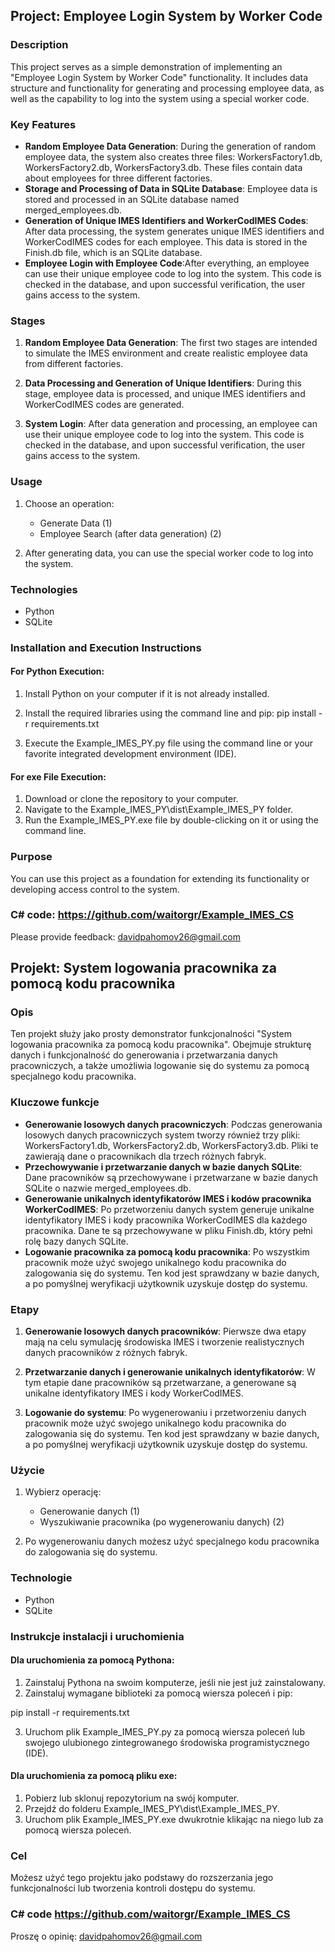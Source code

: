 ## Project: Employee Login System by Worker Code

### Description

This project serves as a simple demonstration of implementing an "Employee Login System by Worker Code" functionality. It includes data structure and functionality for generating and processing employee data, as well as the capability to log into the system using a special worker code.

### Key Features

- **Random Employee Data Generation**:  During the generation of random employee data, the system also creates three files: WorkersFactory1.db, WorkersFactory2.db, WorkersFactory3.db. These files contain data about employees for three different factories.
- **Storage and Processing of Data in SQLite Database**: Employee data is stored and processed in an SQLite database named merged_employees.db.
- **Generation of Unique IMES Identifiers and WorkerCodIMES Codes**: After data processing, the system generates unique IMES identifiers and WorkerCodIMES codes for each employee. This data is stored in the Finish.db file, which is an SQLite database.
- **Employee Login with Employee Code**:After everything, an employee can use their unique employee code to log into the system. This code is checked in the database, and upon successful verification, the user gains access to the system.

### Stages

1. **Random Employee Data Generation**: The first two stages are intended to simulate the IMES environment and create realistic employee data from different factories.
   
2. **Data Processing and Generation of Unique Identifiers**: During this stage, employee data is processed, and unique IMES identifiers and WorkerCodIMES codes are generated.

3. **System Login**: After data generation and processing, an employee can use their unique employee code to log into the system. This code is checked in the database, and upon successful verification, the user gains access to the system.

### Usage

1. Choose an operation:
   - Generate Data (1)
   - Employee Search (after data generation) (2)

2. After generating data, you can use the special worker code to log into the system.

### Technologies

- Python
- SQLite

### Installation and Execution Instructions

#### For Python Execution:

1. Install Python on your computer if it is not already installed.
2. Install the required libraries using the command line and pip:
 pip install -r requirements.txt

3. Execute the Example_IMES_PY.py file using the command line or your favorite integrated development environment (IDE).

#### For exe File Execution:

1. Download or clone the repository to your computer.
2. Navigate to the Example_IMES_PY\dist\Example_IMES_PY folder.
3. Run the Example_IMES_PY.exe file by double-clicking on it or using the command line.

### Purpose

You can use this project as a foundation for extending its functionality or  developing access control to the system.

### C# code: https://github.com/waitorgr/Example_IMES_CS

Please provide feedback: davidpahomov26@gmail.com

## Projekt: System logowania pracownika za pomocą kodu pracownika

### Opis

Ten projekt służy jako prosty demonstrator funkcjonalności "System logowania pracownika za pomocą kodu pracownika". Obejmuje strukturę danych i funkcjonalność do generowania i przetwarzania danych pracowniczych, a także umożliwia logowanie się do systemu za pomocą specjalnego kodu pracownika.

### Kluczowe funkcje

- **Generowanie losowych danych pracowniczych**: Podczas generowania losowych danych pracowniczych system tworzy również trzy pliki: WorkersFactory1.db, WorkersFactory2.db, WorkersFactory3.db. Pliki te zawierają dane o pracownikach dla trzech różnych fabryk.
- **Przechowywanie i przetwarzanie danych w bazie danych SQLite**: Dane pracowników są przechowywane i przetwarzane w bazie danych SQLite o nazwie merged_employees.db.
- **Generowanie unikalnych identyfikatorów IMES i kodów pracownika WorkerCodIMES**: Po przetworzeniu danych system generuje unikalne identyfikatory IMES i kody pracownika WorkerCodIMES dla każdego pracownika. Dane te są przechowywane w pliku Finish.db, który pełni rolę bazy danych SQLite.
- **Logowanie pracownika za pomocą kodu pracownika**: Po wszystkim pracownik może użyć swojego unikalnego kodu pracownika do zalogowania się do systemu. Ten kod jest sprawdzany w bazie danych, a po pomyślnej weryfikacji użytkownik uzyskuje dostęp do systemu.

### Etapy

1. **Generowanie losowych danych pracowników**: Pierwsze dwa etapy mają na celu symulację środowiska IMES i tworzenie realistycznych danych pracowników z różnych fabryk.
   
2. **Przetwarzanie danych i generowanie unikalnych identyfikatorów**: W tym etapie dane pracowników są przetwarzane, a generowane są unikalne identyfikatory IMES i kody WorkerCodIMES.

3. **Logowanie do systemu**: Po wygenerowaniu i przetworzeniu danych pracownik może użyć swojego unikalnego kodu pracownika do zalogowania się do systemu. Ten kod jest sprawdzany w bazie danych, a po pomyślnej weryfikacji użytkownik uzyskuje dostęp do systemu.


### Użycie

1. Wybierz operację:
   - Generowanie danych (1)
   - Wyszukiwanie pracownika (po wygenerowaniu danych) (2)

2. Po wygenerowaniu danych możesz użyć specjalnego kodu pracownika do zalogowania się do systemu.

### Technologie

- Python
- SQLite

### Instrukcje instalacji i uruchomienia

#### Dla uruchomienia za pomocą Pythona:

1. Zainstaluj Pythona na swoim komputerze, jeśli nie jest już zainstalowany.
2. Zainstaluj wymagane biblioteki za pomocą wiersza poleceń i pip:

pip install -r requirements.txt

3. Uruchom plik Example_IMES_PY.py za pomocą wiersza poleceń lub swojego ulubionego zintegrowanego środowiska programistycznego (IDE).

#### Dla uruchomienia za pomocą pliku exe:

1. Pobierz lub sklonuj repozytorium na swój komputer.
2. Przejdź do folderu Example_IMES_PY\dist\Example_IMES_PY.
3. Uruchom plik Example_IMES_PY.exe dwukrotnie klikając na niego lub za pomocą wiersza poleceń.

### Cel

Możesz użyć tego projektu jako podstawy do rozszerzania jego funkcjonalności lub  tworzenia kontroli dostępu do systemu.

 ### C# code https://github.com/waitorgr/Example_IMES_CS

 Proszę o opinię: davidpahomov26@gmail.com
